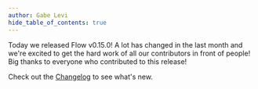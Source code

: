 ```yaml
---
author: Gabe Levi
hide_table_of_contents: true
---
```


Today we released Flow v0.15.0! A lot has changed in the last month and we're excited to get the hard work of all our contributors in front of people! Big thanks to everyone who contributed to this release!

Check out the [Changelog](https://github.com/facebook/flow/blob/master/Changelog.md#v0150) to see what's new.
